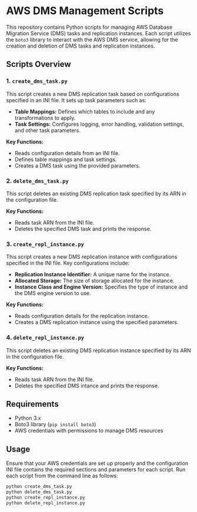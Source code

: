 # AWS DMS Management Scripts

This repository contains Python scripts for managing AWS Database Migration Service (DMS) tasks and replication instances. Each script utilizes the `boto3` library to interact with the AWS DMS service, allowing for the creation and deletion of DMS tasks and replication instances.

## Scripts Overview

### 1. `create_dms_task.py`
This script creates a new DMS replication task based on configurations specified in an INI file. It sets up task parameters such as:
- **Table Mappings:** Defines which tables to include and any transformations to apply.
- **Task Settings:** Configures logging, error handling, validation settings, and other task parameters.
  
**Key Functions:**
- Reads configuration details from an INI file.
- Defines table mappings and task settings.
- Creates a DMS task using the provided parameters.

### 2. `delete_dms_task.py`
This script deletes an existing DMS replication task specified by its ARN in the configuration file. 

**Key Functions:**
- Reads task ARN from the INI file.
- Deletes the specified DMS task and prints the response.

### 3. `create_repl_instance.py`
This script creates a new DMS replication instance with configurations specified in the INI file. Key configurations include:
- **Replication Instance Identifier:** A unique name for the instance.
- **Allocated Storage:** The size of storage allocated for the instance.
- **Instance Class and Engine Version:** Specifies the type of instance and the DMS engine version to use.

**Key Functions:**
- Reads configuration details for the replication instance.
- Creates a DMS replication instance using the specified parameters.

### 4. `delete_repl_instance.py`
This script deletes an existing DMS replication instance specified by its ARN in the configuration file. 

**Key Functions:**
- Reads task ARN from the INI file.
- Deletes the specified DMS intance and prints the response.

## Requirements
- Python 3.x
- Boto3 library (`pip install boto3`)
- AWS credentials with permissions to manage DMS resources

## Usage
Ensure that your AWS credentials are set up properly and the configuration INI file contains the required sections and parameters for each script. Run each script from the command line as follows:

```bash
python create_dms_task.py
python delete_dms_task.py
python create_repl_instance.py
python delete_repl_instance.py
```
